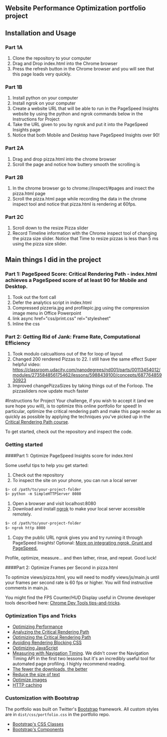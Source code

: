 ## Website Performance Optimization portfolio project

## Installation and Usage
### Part 1A
1. Clone the repository to your computer
2. Drag and Drop index.html into the Chrome browser
3. Press the refresh button in the Chrome browser and you will see that this page loads very quickly.
### Part 1B
1. Install python on your computer
2. Install ngrok on your computer
3. Create a website URL that will be able to run in the PageSpeed Insights website by using the python
and ngrok commands below in the Instructions for Project
4. Take the URL given to you by ngrok and put it into the PageSpeed Insights page
5. Notice that both Mobile and Desktop have PageSpeed Insights over 90!
### Part 2A
1. Drag and drop pizza.html into the chrome browser
2. Scroll the page and notice how buttery smooth the scrolling is
### Part 2B
1. In the chrome browser go to chrome://inspect/#pages and insect the pizza.html page
2. Scroll the pizza.html page while recording the data in the chrome inspect tool and notice that pizza.html is rendering at 60fps. 
### Part 2C
1. Scroll down to the resize Pizza slider 
2. Record Timeline information with the Chrome inspect tool of changing the pizza size slider. Notice that Time to resize pizzas is less than 5 ms using the pizza size slider.

## Main things I did in the project
### Part 1: PageSpeed Score: Critical Rendering Path - index.html achieves a PageSpeed score of at least 90 for Mobile and Desktop.
1. Took out the font call
2. Defer the analytics script in index.html
3. Compressed pizzeria.jpg and profilepic.jpg using the compression image menu in Office Powerpoint 
4. link async href="css/print.css" rel="stylesheet"
5. Inline the css
### Part 2: Getting Rid of Jank: Frame Rate, Computational Efficiency
1. Took modulo calcualtions out of the for loop of layout
2. Changed 200 rendered Pizzas to 22. I still have the same effect
	Super helpful video: https://classroom.udacity.com/nanodegrees/nd001/parts/00113454012/modules/273584856175462/lessons/5988439100/concepts/68776485930923
3. Improved changePizzaSizes by taking things out of the Forloop. The pizzasliders now update much faster 
		
#Instructions for Project
Your challenge, if you wish to accept it (and we sure hope you will), is to optimize this online portfolio for speed! In particular, optimize the critical rendering path and make this page render as quickly as possible by applying the techniques you've picked up in the [Critical Rendering Path course](https://www.udacity.com/course/ud884).

To get started, check out the repository and inspect the code.

### Getting started

####Part 1: Optimize PageSpeed Insights score for index.html

Some useful tips to help you get started:

1. Check out the repository
1. To inspect the site on your phone, you can run a local server

  ```bash
  $> cd /path/to/your-project-folder
  $> python -m SimpleHTTPServer 8080
  ```

1. Open a browser and visit localhost:8080
1. Download and install [ngrok](https://ngrok.com/) to make your local server accessible remotely.

  ``` bash
  $> cd /path/to/your-project-folder
  $> ngrok http 8080
  ```

1. Copy the public URL ngrok gives you and try running it through PageSpeed Insights! Optional: [More on integrating ngrok, Grunt and PageSpeed.](http://www.jamescryer.com/2014/06/12/grunt-pagespeed-and-ngrok-locally-testing/)

Profile, optimize, measure... and then lather, rinse, and repeat. Good luck!

####Part 2: Optimize Frames per Second in pizza.html

To optimize views/pizza.html, you will need to modify views/js/main.js until your frames per second rate is 60 fps or higher. You will find instructive comments in main.js. 

You might find the FPS Counter/HUD Display useful in Chrome developer tools described here: [Chrome Dev Tools tips-and-tricks](https://developer.chrome.com/devtools/docs/tips-and-tricks).

### Optimization Tips and Tricks
* [Optimizing Performance](https://developers.google.com/web/fundamentals/performance/ "web performance")
* [Analyzing the Critical Rendering Path](https://developers.google.com/web/fundamentals/performance/critical-rendering-path/analyzing-crp.html "analyzing crp")
* [Optimizing the Critical Rendering Path](https://developers.google.com/web/fundamentals/performance/critical-rendering-path/optimizing-critical-rendering-path.html "optimize the crp!")
* [Avoiding Rendering Blocking CSS](https://developers.google.com/web/fundamentals/performance/critical-rendering-path/render-blocking-css.html "render blocking css")
* [Optimizing JavaScript](https://developers.google.com/web/fundamentals/performance/critical-rendering-path/adding-interactivity-with-javascript.html "javascript")
* [Measuring with Navigation Timing](https://developers.google.com/web/fundamentals/performance/critical-rendering-path/measure-crp.html "nav timing api"). We didn't cover the Navigation Timing API in the first two lessons but it's an incredibly useful tool for automated page profiling. I highly recommend reading.
* <a href="https://developers.google.com/web/fundamentals/performance/optimizing-content-efficiency/eliminate-downloads.html">The fewer the downloads, the better</a>
* <a href="https://developers.google.com/web/fundamentals/performance/optimizing-content-efficiency/optimize-encoding-and-transfer.html">Reduce the size of text</a>
* <a href="https://developers.google.com/web/fundamentals/performance/optimizing-content-efficiency/image-optimization.html">Optimize images</a>
* <a href="https://developers.google.com/web/fundamentals/performance/optimizing-content-efficiency/http-caching.html">HTTP caching</a>

### Customization with Bootstrap
The portfolio was built on Twitter's <a href="http://getbootstrap.com/">Bootstrap</a> framework. All custom styles are in `dist/css/portfolio.css` in the portfolio repo.

* <a href="http://getbootstrap.com/css/">Bootstrap's CSS Classes</a>
* <a href="http://getbootstrap.com/components/">Bootstrap's Components</a>
